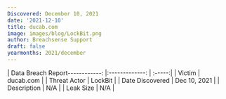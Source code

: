 ```yaml
---
Discovered: December 10, 2021
date: '2021-12-10'
title: ducab.com
image: images/blog/LockBit.png
author: Breachsense Support
draft: false
yearmonths: 2021/december
---
```


| Data Breach Report------------:   |:-------------:    | :-----:|
| Victim    | ducab.com      | 
| Threat Actor    | LockBit      | 
| Date Discovered    | Dec 10, 2021      | 
| Description    | N/A      | 
| Leak Size    | N/A      | 


